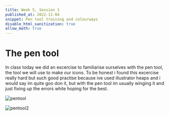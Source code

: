 ```yaml
---
title: Week 5, Session 1
published_at: 2022-11-04
snippet: Pen tool training and colourways  
disable_html_sanitization: true
allow_math: true
---
```


# The pen tool 

In class today we did an excercise to familiarise ourselves with the pen tool, the tool we will use to make our icons. To be honest i found this excercise really hard but such good practise because ive used illustrator heaps and i would say im quite goo don it, but with the pen tool im usually winging it and just fixing up the errors while hoping for the best. 

![pentool](pentool.png)

![pentool2](pentool2.png)